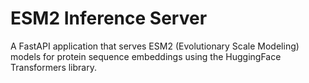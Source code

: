 # ESM2 Inference Server

A FastAPI application that serves ESM2 (Evolutionary Scale Modeling) models for protein sequence embeddings using the HuggingFace Transformers library.
